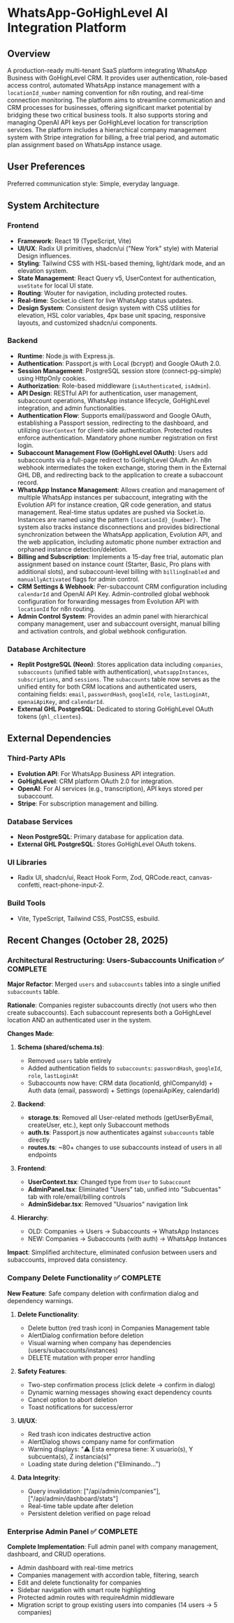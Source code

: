 # WhatsApp-GoHighLevel AI Integration Platform

## Overview
A production-ready multi-tenant SaaS platform integrating WhatsApp Business with GoHighLevel CRM. It provides user authentication, role-based access control, automated WhatsApp instance management with a `locationId_number` naming convention for n8n routing, and real-time connection monitoring. The platform aims to streamline communication and CRM processes for businesses, offering significant market potential by bridging these two critical business tools. It also supports storing and managing OpenAI API keys per GoHighLevel location for transcription services. The platform includes a hierarchical company management system with Stripe integration for billing, a free trial period, and automatic plan assignment based on WhatsApp instance usage.

## User Preferences
Preferred communication style: Simple, everyday language.

## System Architecture

### Frontend
-   **Framework**: React 19 (TypeScript, Vite)
-   **UI/UX**: Radix UI primitives, shadcn/ui ("New York" style) with Material Design influences.
-   **Styling**: Tailwind CSS with HSL-based theming, light/dark mode, and an elevation system.
-   **State Management**: React Query v5, UserContext for authentication, `useState` for local UI state.
-   **Routing**: Wouter for navigation, including protected routes.
-   **Real-time**: Socket.io client for live WhatsApp status updates.
-   **Design System**: Consistent design system with CSS utilities for elevation, HSL color variables, 4px base unit spacing, responsive layouts, and customized shadcn/ui components.

### Backend
-   **Runtime**: Node.js with Express.js.
-   **Authentication**: Passport.js with Local (bcrypt) and Google OAuth 2.0.
-   **Session Management**: PostgreSQL session store (connect-pg-simple) using HttpOnly cookies.
-   **Authorization**: Role-based middleware (`isAuthenticated`, `isAdmin`).
-   **API Design**: RESTful API for authentication, user management, subaccount operations, WhatsApp instance lifecycle, GoHighLevel integration, and admin functionalities.
-   **Authentication Flow**: Supports email/password and Google OAuth, establishing a Passport session, redirecting to the dashboard, and utilizing `UserContext` for client-side authentication. Protected routes enforce authentication. Mandatory phone number registration on first login.
-   **Subaccount Management Flow (GoHighLevel OAuth)**: Users add subaccounts via a full-page redirect to GoHighLevel OAuth. An n8n webhook intermediates the token exchange, storing them in the External GHL DB, and redirecting back to the application to create a subaccount record.
-   **WhatsApp Instance Management**: Allows creation and management of multiple WhatsApp instances per subaccount, integrating with the Evolution API for instance creation, QR code generation, and status management. Real-time status updates are pushed via Socket.io. Instances are named using the pattern `{locationId}_{number}`. The system also tracks instance disconnections and provides bidirectional synchronization between the WhatsApp application, Evolution API, and the web application, including automatic phone number extraction and orphaned instance detection/deletion.
-   **Billing and Subscription**: Implements a 15-day free trial, automatic plan assignment based on instance count (Starter, Basic, Pro plans with additional slots), and subaccount-level billing with `billingEnabled` and `manuallyActivated` flags for admin control.
-   **CRM Settings & Webhook**: Per-subaccount CRM configuration including `calendarId` and OpenAI API Key. Admin-controlled global webhook configuration for forwarding messages from Evolution API with `locationId` for n8n routing.
-   **Admin Control System**: Provides an admin panel with hierarchical company management, user and subaccount oversight, manual billing and activation controls, and global webhook configuration.

### Database Architecture
-   **Replit PostgreSQL (Neon)**: Stores application data including `companies`, `subaccounts` (unified table with authentication), `whatsappInstances`, `subscriptions`, and `sessions`. The `subaccounts` table now serves as the unified entity for both CRM locations and authenticated users, containing fields: `email`, `passwordHash`, `googleId`, `role`, `lastLoginAt`, `openaiApiKey`, and `calendarId`.
-   **External GHL PostgreSQL**: Dedicated to storing GoHighLevel OAuth tokens (`ghl_clientes`).

## External Dependencies

### Third-Party APIs
-   **Evolution API**: For WhatsApp Business API integration.
-   **GoHighLevel**: CRM platform OAuth 2.0 for integration.
-   **OpenAI**: For AI services (e.g., transcription), API keys stored per subaccount.
-   **Stripe**: For subscription management and billing.

### Database Services
-   **Neon PostgreSQL**: Primary database for application data.
-   **External GHL PostgreSQL**: Stores GoHighLevel OAuth tokens.

### UI Libraries
-   Radix UI, shadcn/ui, React Hook Form, Zod, QRCode.react, canvas-confetti, react-phone-input-2.

### Build Tools
-   Vite, TypeScript, Tailwind CSS, PostCSS, esbuild.

## Recent Changes (October 28, 2025)

### Architectural Restructuring: Users-Subaccounts Unification ✅ COMPLETE
**Major Refactor**: Merged `users` and `subaccounts` tables into a single unified `subaccounts` table.

**Rationale**: Companies register subaccounts directly (not users who then create subaccounts). Each subaccount represents both a GoHighLevel location AND an authenticated user in the system.

**Changes Made**:
1. **Schema (shared/schema.ts)**:
   - Removed `users` table entirely
   - Added authentication fields to `subaccounts`: `passwordHash`, `googleId`, `role`, `lastLoginAt`
   - Subaccounts now have: CRM data (locationId, ghlCompanyId) + Auth data (email, password) + Settings (openaiApiKey, calendarId)

2. **Backend**:
   - **storage.ts**: Removed all User-related methods (getUserByEmail, createUser, etc.), kept only Subaccount methods
   - **auth.ts**: Passport.js now authenticates against `subaccounts` table directly
   - **routes.ts**: ~80+ changes to use subaccounts instead of users in all endpoints

3. **Frontend**:
   - **UserContext.tsx**: Changed type from `User` to `Subaccount`
   - **AdminPanel.tsx**: Eliminated "Users" tab, unified into "Subcuentas" tab with role/email/billing controls
   - **AdminSidebar.tsx**: Removed "Usuarios" navigation link

4. **Hierarchy**: 
   - OLD: Companies → Users → Subaccounts → WhatsApp Instances
   - NEW: Companies → Subaccounts (with auth) → WhatsApp Instances

**Impact**: Simplified architecture, eliminated confusion between users and subaccounts, improved data consistency.

### Company Delete Functionality ✅ COMPLETE
**New Feature**: Safe company deletion with confirmation dialog and dependency warnings.

1. **Delete Functionality**:
   - Delete button (red trash icon) in Companies Management table
   - AlertDialog confirmation before deletion
   - Visual warning when company has dependencies (users/subaccounts/instances)
   - DELETE mutation with proper error handling

2. **Safety Features**:
   - Two-step confirmation process (click delete → confirm in dialog)
   - Dynamic warning messages showing exact dependency counts
   - Cancel option to abort deletion
   - Toast notifications for success/error

3. **UI/UX**:
   - Red trash icon indicates destructive action
   - AlertDialog shows company name for confirmation
   - Warning displays: "⚠️ Esta empresa tiene: X usuario(s), Y subcuenta(s), Z instancia(s)"
   - Loading state during deletion ("Eliminando...")

4. **Data Integrity**:
   - Query invalidation: ["/api/admin/companies"], ["/api/admin/dashboard/stats"]
   - Real-time table update after deletion
   - Persistent deletion verified on page reload

### Enterprise Admin Panel ✅ COMPLETE
**Complete Implementation**: Full admin panel with company management, dashboard, and CRUD operations.

- Admin dashboard with real-time metrics
- Companies management with accordion table, filtering, search
- Edit and delete functionality for companies
- Sidebar navigation with smart route highlighting
- Protected admin routes with requireAdmin middleware
- Migration script to group existing users into companies (14 users → 5 companies)